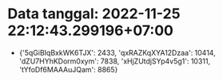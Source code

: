 # Data tanggal: 2022-11-25 22:12:43.299196+07:00

* {'5qGiBIqBxkWK6TJX': 2433, 'qxRAZKqXYA12Dzaa': 10414, 'dZU7HYhKDorm0xym': 7838, 'xHjZUtdjSYp4v5g1': 10311, 'tYfoDf6MAAAuJQam': 8865}
